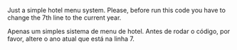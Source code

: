 Just a simple hotel menu system.
Please, before run this code you have to change the 7th line to the current year.


Apenas um simples sistema de menu de hotel.
Antes de rodar o código, por favor, altere o ano atual que está na linha 7.
